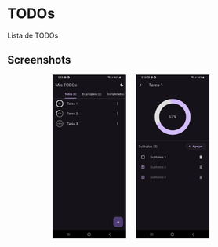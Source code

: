 # TODOs

Lista de TODOs

## Screenshots

<p align="center">
  <img src="https://github.com/YonathanR11/app-todos-flutter/blob/main/screenshots/screen1.jpg?raw=true" alt="TODOs" width="150"/>
  &nbsp;&nbsp;&nbsp;
  <img src="https://github.com/YonathanR11/app-todos-flutter/blob/main/screenshots/screen2.jpg?raw=true" alt="SubTODOs" width="150"/>
</p>
